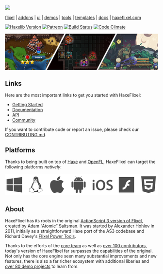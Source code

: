 [![](https://raw.github.com/HaxeFlixel/haxeflixel.com/master/src/files/images/flixel-logos/HaxeFlixel.png)](http://haxeflixel.com/)

[flixel](https://github.com/HaxeFlixel/flixel) | [addons](https://github.com/HaxeFlixel/flixel-addons) | [ui](https://github.com/HaxeFlixel/flixel-ui) | [demos](https://github.com/HaxeFlixel/flixel-demos) | [tools](https://github.com/HaxeFlixel/flixel-tools) | [templates](https://github.com/HaxeFlixel/flixel-templates) | [docs](https://github.com/HaxeFlixel/flixel-docs) | [haxeflixel.com](https://github.com/HaxeFlixel/haxeflixel.com)

[![Haxelib Version](https://img.shields.io/github/tag/HaxeFlixel/flixel.svg?style=flat-square&label=haxelib)](http://lib.haxe.org/p/flixel) [![Patreon](https://img.shields.io/badge/donate-patreon-blue.svg?style=flat-square)](https://www.patreon.com/haxeflixel) [![Build Status](https://img.shields.io/travis/HaxeFlixel/flixel.svg?style=flat-square)](https://travis-ci.org/HaxeFlixel/flixel) [![Code Climate](https://img.shields.io/codeclimate/issues/github/HaxeFlixel/flixel.svg?style=flat-square)](https://codeclimate.com/github/HaxeFlixel/flixel/issues)

[![](images/showcase.png)](http://www.haxeflixel.com/showcase)

## Links

Here are the most important links to get you started with HaxeFlixel:

- [Getting Started](https://haxeflixel.com/documentation/getting-started/)
- [Documentation](https://www.haxeflixel.com/documentation)
- [API](https://api.haxeflixel.com/)
- [Community](https://haxeflixel.com/documentation/community/)

If you want to contribute code or report an issue, please check our [CONTRIBUTING.md](https://github.com/HaxeFlixel/flixel/blob/dev/.github/CONTRIBUTING.md).

## Platforms

Thanks to being built on top of [Haxe](https://haxe.org/) and [OpenFL](http://www.openfl.org/), HaxeFlixel can target the following platforms _natively_:

<div style="text-align:center"><img src ="images/targets.png" /></div>

## About

HaxeFlixel has its roots in the original [ActionScript 3 version of Flixel](https://github.com/AdamAtomic/flixel), created by [Adam “Atomic” Saltsman](http://www.adamatomic.com/). It was started by [Alexander Hohlov](https://github.com/beeblerox) in 2011, initially as a straightforward Haxe port of the AS3 codebase and Richard Davey's [Flixel Power Tools](http://www.photonstorm.com/flixel-power-tools).

Thanks to the efforts of the [core team](https://github.com/orgs/HaxeFlixel/people) as well as [over 100 contributors](https://github.com/HaxeFlixel/flixel/graphs/contributors), today's version of HaxeFlixel far surpasses the capabilities of the original. Not only has the core engine seen many substantial improvements and new features, there is also a far richer ecosystem with additional libaries and [over 80 demo projects](https://github.com/HaxeFlixel/flixel-demos) to learn from.
